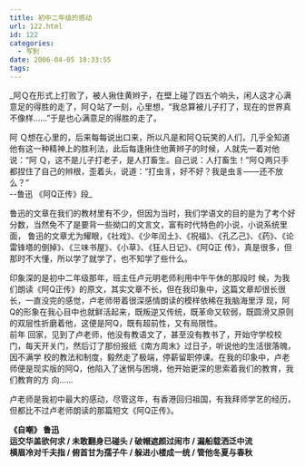 ```yaml
---
title: 初中二年级的感动
url: 122.html
id: 122
categories:
  - 写到
date: 2006-04-05 18:33:55
tags:
---
```


_阿Ｑ在形式上打败了，被人揪住黄辫子，在壁上碰了四五个响头，闲人这才心满意足的得胜的走了，阿Ｑ站了一刻，心里想，“我总算被儿子打了，现在的世界真不像样……”于是也心满意足的得胜的走了。  
  
阿 Ｑ想在心里的，后来每每说出口来，所以凡是和阿Ｑ玩笑的人们，几乎全知道他有这一种精神上的胜利法，此后每逢揪住他黄辫子的时候，人就先一着对他说：“阿 Ｑ，这不是儿子打老子，是人打畜生。自己说：人打畜生！”阿Ｑ两只手都捏住了自己的辫根，歪着头，说道：“打虫豸，好不好？我是虫豸——还不放么？”  
--鲁迅 《阿Q正传》段_  
  
  
鲁迅的文章在我们的教材里有不少，但因为当时，我们学语文的目的是为了考个好分数，当然免不了是要背一些拗口的文言文，富有时代特色的小说，小说系统里面， 鲁迅的文章尤为耀眼，《社戏》、《少年闰土》、《祝福》、《孔乙己》、《药》、《论雷锋塔的倒掉》、《三味书屋》、《小草》、《狂人日记》、《阿Q正 传》，真是很多，但那时不大懂，所以学了就学了，也不知学了些什么。  
  
印象深的是初中二年级那年，班主任卢元明老师利用中午午休的那段时 候，为我们朗读《阿Q正传》的原文，其实文章不长，但在我印象中，这篇文章却很长很长，一直没完的感觉，卢老师带着很深感情朗读的模样依稀在我脑海里浮 现，阿Q的形象在我心目中也就鲜活起来，既叛逆又传统，既革命又软弱，既圆滑又原则的双层性折磨着他，这便是阿Q，既有超前性，又有局限性。  
前年 回家，见到了卢老师，他没有教语文了，甚至没有教书了，开始守学校校门，每天开关门，然后订了那份报纸《南方周末》过日子，听说他的生活很落魄，因不满学 校的教法和制度，毅然走了极端，停薪留职停课。在我的印象中，卢老师便是现实版的阿Q，他陷入了迷惘与困境，他开始更深的思索着我们的教育，我们教育的方 向……  
  
卢老师是我初中最大的感动，尽管这年，有香港回归祖国，有我拜师学艺的经历，但都比不过卢老师朗读的那篇短文《阿Q正传》。  
  
  
**《自嘲》 鲁迅  
运交华盖欲何求 / 未敢翻身已碰头 / 破帽遮颜过闹市 / 漏船载洒泛中流  
横眉冷对千夫指 / 俯首甘为孺子牛 / 躲进小楼成一统 / 管他冬夏与春秋**